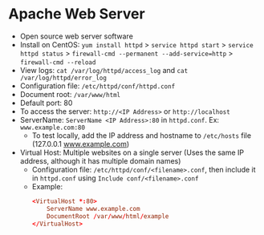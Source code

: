 # Apache Web Server

- Open source web server software
- Install on CentOS: `yum install httpd` > `service httpd start` > `service httpd status` > `firewall-cmd --permanent --add-service=http` > `firewall-cmd --reload`
- View logs: `cat /var/log/httpd/access_log` and `cat /var/log/httpd/error_log`
- Configuration file: `/etc/httpd/conf/httpd.conf`
- Document root: `/var/www/html`
- Default port: 80
- To access the server: `http://<IP Address>` or `http://localhost`
- ServerName: `ServerName <IP Address>:80` in `httpd.conf`. Ex: `www.example.com:80`
  - To test locally, add the IP address and hostname to `/etc/hosts` file (127.0.0.1 www.example.com)
- Virtual Host: Multiple websites on a single server (Uses the same IP address, although it has multiple domain names)
  - Configuration file: `/etc/httpd/conf/<filename>.conf`, then include it in `httpd.conf` using `Include conf/<filename>.conf`
  - Example:
    ```conf
    <VirtualHost *:80>
        ServerName www.example.com
        DocumentRoot /var/www/html/example
    </VirtualHost>
    ```
